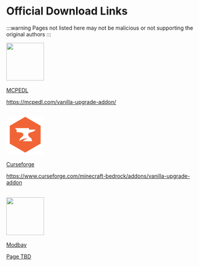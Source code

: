 # Official Download Links
:::warning
Pages not listed here may not be malicious or not supporting the original authors
:::

<a href="https://mcpedl.com/vanilla-upgrade-addon/">
<div class="SmallLinkCard">
  <div class="aimg"><img src="https://mcpedl.com/_nuxt/img/logo.e39b598.png" alt="" width="100" height="100"></div>
  <div class="textBox">
    <p class="h1">MCPEDL</p>
    <p class="p">https://mcpedl.com/vanilla-upgrade-addon/</p>
  <div>
</div></div></div></a><br>

<a href="https://www.curseforge.com/minecraft-bedrock/addons/vanilla-upgrade-addon">
<div class="SmallLinkCard">
  <div class="aimg"><img src="./ass-sets/curseforgelogo.png" alt="" width="100" height="100"></div>
  <div class="textBox">
    <p class="h1">Curseforge</p>
    <p class="p">https://www.curseforge.com/minecraft-bedrock/addons/vanilla-upgrade-addon</p>
  <div>
</div></div></div></a><br>

<a href="https://modbay.org/user/villagecool/">
<div class="SmallLinkCard">
  <div class="aimg"><img src="https://pbs.twimg.com/profile_images/1719976740452257792/EDG7_JYa_400x400.jpg" alt="" width="100" height="100"></div>
  <div class="textBox">
    <p class="h1">Modbay</p>
    <p class="p">Page TBD</p>
  <div>
</div></div></div></a>
